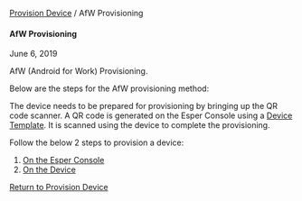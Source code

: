 [Provision Device](../index.md) / AfW Provisioning

#### AfW Provisioning

June 6, 2019

AfW (Android for Work) Provisioning.

Below are the steps for the AfW provisioning method:

The device needs to be prepared for provisioning by bringing up the QR code scanner. A QR code is generated on the Esper Console using a [Device Template](../../device-template/index.md). It is scanned using the device to complete the provisioning.

Follow the below 2 steps to provision a device:

1.  [On the Esper Console](steps-take-cloud-portal/index.md)
2.  [On the Device](steps-provision-device/index.md)

[Return to Provision Device](../index.md)
